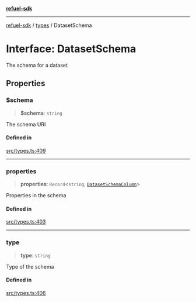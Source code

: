 [**refuel-sdk**](../../README.md)

***

[refuel-sdk](../../modules.md) / [types](../README.md) / DatasetSchema

# Interface: DatasetSchema

The schema for a dataset

## Properties

### $schema

> **$schema**: `string`

The schema URI

#### Defined in

[src/types.ts:409](https://github.com/refuel-ai/refuel-sdk/blob/6bdaa976108229093d96ed4ea0b79dde2d2eeea9/src/types.ts#L409)

***

### properties

> **properties**: `Record`\<`string`, [`DatasetSchemaColumn`](DatasetSchemaColumn.md)\>

Properties in the schema

#### Defined in

[src/types.ts:403](https://github.com/refuel-ai/refuel-sdk/blob/6bdaa976108229093d96ed4ea0b79dde2d2eeea9/src/types.ts#L403)

***

### type

> **type**: `string`

Type of the schema

#### Defined in

[src/types.ts:406](https://github.com/refuel-ai/refuel-sdk/blob/6bdaa976108229093d96ed4ea0b79dde2d2eeea9/src/types.ts#L406)

